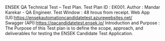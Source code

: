 ENSEK QA Technical Test – Test Plan.
Test Plan ID : EK001.
Author : Mandar Karekar - QA Engineer.
Test Window : 48 hrous from receipt.
Web App (UI):https://ensekautomationcandidatetest.azurewebsites.net/  
Swagger (API):https://qacandidatetest.ensek.io/
Introduction and Purpose : The Purpose of this Test plan is to define the scope, approach, and deliverables for testing the ENSEK Candidate Test Application.

